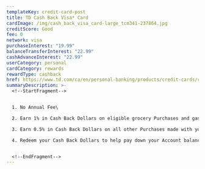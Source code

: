 ```yaml
---
templateKey: credit-card-post
title: TD Cash Back Visa* Card
cardImage: /img/cash_back_visa_card-large_tcm341-237864.jpg
creditScore: Good
fee: 0
network: visa
purchaseInterest: "19.99"
balanceTransferInterest: "22.99"
cashAdvanceInterest: "22.99"
userCategory: personal
cardCategory: rewards
rewardType: cashback
href: https://www.td.com/ca/en/personal-banking/products/credit-cards/cash-back/cash-back-visa-card/
summaryDescription: >-
  <!--StartFragment-->


  1. No Annual Fee\

  2. Earn 1% in Cash Back Dollars on eligible grocery Purchases and gas Purchases and on regularly recurring bill payments set up on your Account\

  3. Earn 0.5% in Cash Back Dollars on all other Purchases made with your Card\

  4. Redeem your Cash Back Dollars to help pay down your Account balance whenever you please - the choice is yours!


  <!--EndFragment-->
---
```

